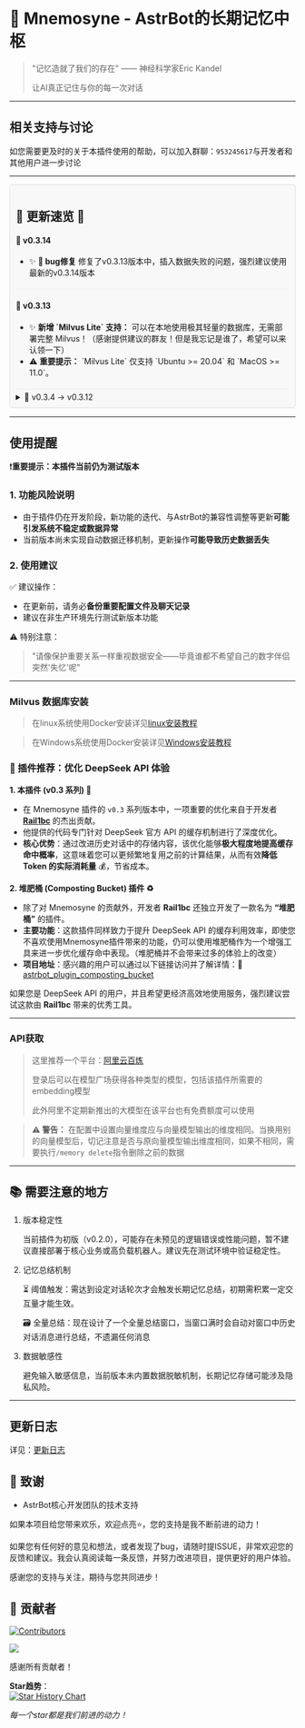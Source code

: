 # 🧠 Mnemosyne - AstrBot的长期记忆中枢

> "记忆造就了我们的存在" —— 神经科学家Eric Kandel
> 
> 让AI真正记住与你的每一次对话

---

## 相关支持与讨论

如您需要更及时的关于本插件使用的帮助，可以加入群聊：`953245617`与开发者和其他用户进一步讨论

---

<div style="border: 1px solid #ddd; padding: 10px; margin-bottom: 15px; border-radius: 5px; background-color: #f8f8f8;">
<h2>🎉 更新速览 🎉</h2>
<div style="border-bottom: 1px solid #eee; padding-bottom: 5px; margin-bottom: 5px;">
    <h4>🚀 v0.3.14</h4>
    <ul>
        <li>✨ <strong>🔧 bug修复</strong> 修复了v0.3.13版本中，插入数据失败的问题，强烈建议使用最新的v0.3.14版本</li>
    </ul>
</div>
<div style="border-bottom: 1px solid #eee; padding-bottom: 5px; margin-bottom: 5px;">
    <h4>🚀 v0.3.13</h4>
    <ul>
        <li>✨ <strong>新增 `Milvus Lite` 支持：</strong> 可以在本地使用极其轻量的数据库，无需部署完整 Milvus！（感谢提供建议的群友！但是我忘记是谁了，希望可以来认领一下）</li>
        <li>⚠️ <strong>重要提示：</strong> `Milvus Lite` 仅支持 `Ubuntu >= 20.04` 和 `MacOS >= 11.0`。</li>
    </ul>
</div>

<details>
    <summary>🔨 v0.3.4 -> v0.3.12</summary>
    <ul>
      <li>✅ <strong>Bug 修复：</strong> 修复了指定 LLM 服务商后初始化错误的 Bug。</li>
      <li>➕ <strong>配置更新：</strong> 更新了配置架构，支持指定 LLM 服务商进行记忆总结。</li>
      <li>🔧 <strong>逻辑优化：</strong> 会话时检查历史消息中是否有需要删除的长期记忆片段。</li>
      <li>⚡ <strong>性能优化：</strong> 使用异步方式处理同步 IO 操作，避免阻塞主线程。</li>
      <li>🐛 <strong>Bug 修复：</strong> 调整了正则表达式的大小写敏感问题。</li>
      <li>🚑 <strong>紧急修复：</strong> 增加对 `astrbot_max_context_length` 大小的判断，避免负数导致的错误。</li>
      <li>⚙️ <strong>功能恢复：</strong> 恢复了配置项 `历史上下文中保留的长期记忆数量 (contexts_memory_len)` 的作用。</li>
      <li>🐛 <strong>Bug 修复：</strong> 修复了关于 `num_pairs` 配置项无法生效的问题，导致记忆总结时携带大量历史记录。</li>
      <li>🗑️ <strong>Bug 修复：</strong> 修复了 `v0.3.3` 版本以来，调用 LLM 总结记忆时，旧记忆存在于上下文的问题。</li>
      <li>🛠️ <strong>指令修复：</strong> 修复了 `/memory list_records` 指令错误。</li>
    </ul>
</details>
</div>




---

## 使用提醒

❗️**重要提示：本插件当前仍为测试版本**

### 1. 功能风险说明
- 由于插件仍在开发阶段，新功能的迭代、与AstrBot的兼容性调整等更新**可能引发系统不稳定或数据异常**
- 当前版本尚未实现自动数据迁移机制，更新操作**可能导致历史数据丢失**

### 2. 使用建议
✅ 建议操作：
- 在更新前，请务必**备份重要配置文件及聊天记录**
- 建议在非生产环境先行测试新版本功能

⚠️ 特别注意：
> "请像保护重要关系一样重视数据安全——毕竟谁都不希望自己的数字伴侣突然'失忆'呢"

---

### Milvus 数据库安装

> 在linux系统使用Docker安装详见[linux安装教程](https://milvus.io/docs/zh/install_standalone-docker.md)

> 在Windows系统使用Docker安装详见[Windows安装教程](https://milvus.io/docs/zh/install_standalone-windows.md)


### 🧩 插件推荐：优化 DeepSeek API 体验

**1. 本插件 (v0.3 系列) 🚀**

*   在 Mnemosyne 插件的 `v0.3` 系列版本中，一项重要的优化来自于开发者 **[Rail1bc](https://github.com/Rail1bc)** 的杰出贡献。
*   他提供的代码专门针对 DeepSeek 官方 API 的缓存机制进行了深度优化。
*   **核心优势**：通过改进历史对话中的存储内容，该优化能够**极大程度地提高缓存命中概率**，这意味着您可以更频繁地复用之前的计算结果，从而有效**降低 Token 的实际消耗量** 💰，节省成本。

**2. 堆肥桶 (Composting Bucket) 插件 ♻️**

*   除了对 Mnemosyne 的贡献外，开发者 **Rail1bc** 还独立开发了一款名为 **“堆肥桶”** 的插件。
*   **主要功能**：这款插件同样致力于提升 DeepSeek API 的缓存利用效率，即使您不喜欢使用Mnemosyne插件带来的功能，仍可以使用堆肥桶作为一个增强工具来进一步优化缓存命中表现。（堆肥桶并不会带来过多的体验上的改变）
*   **项目地址**：感兴趣的用户可以通过以下链接访问并了解详情：🔗 [astrbot_plugin_composting_bucket](https://github.com/Rail1bc/astrbot_plugin_composting_bucket)

如果您是 DeepSeek API 的用户，并且希望更经济高效地使用服务，强烈建议尝试这款由 **Rail1bc** 带来的优秀工具。

---
### API获取

> 这里推荐一个平台：[阿里云百炼](https://bailian.console.aliyun.com/)
>
> 登录后可以在模型广场获得各种类型的模型，包括该插件所需要的embedding模型
>
> 此外阿里不定期新推出的大模型在该平台也有免费额度可以使用


> **⚠️ 警告：** 在配置中设置向量维度应与向量模型输出的维度相同。当换用别的向量模型后，切记注意是否与原向量模型输出维度相同，如果不相同，需要执行`/memory delete`指令删除之前的数据

---

## 📚 需要注意的地方
1.  版本稳定性
    
    当前插件为初版（v0.2.0），可能存在未预见的逻辑错误或性能问题，暂不建议直接部署于核心业务或高负载机器人。建议先在测试环境中验证稳定性。

2.  记忆总结机制
    
    ⏳ 阈值触发：需达到设定对话轮次才会触发长期记忆总结，初期需积累一定交互量才能生效。
    
    🗃️ 全量总结：现在设计了一个全量总结窗口，当窗口满时会自动对窗口中历史对话消息进行总结，不遗漏任何消息

3.  数据敏感性

    避免输入敏感信息，当前版本未内置数据脱敏机制，长期记忆存储可能涉及隐私风险。

---

## 更新日志

详见：[更新日志](docs/update_log.md)

## 🙏 致谢
- AstrBot核心开发团队的技术支持

如果本项目给您带来欢乐，欢迎点亮⭐️，您的支持是我不断前进的动力！

如果您有任何好的意见和想法，或者发现了bug，请随时提ISSUE，非常欢迎您的反馈和建议。我会认真阅读每一条反馈，并努力改进项目，提供更好的用户体验。

感谢您的支持与关注，期待与您共同进步！

## 🌟 贡献者

[![Contributors](https://img.shields.io/github/contributors/lxfight/astrbot_plugin_mnemosyne)](https://github.com/lxfight/astrbot_plugin_mnemosyne/graphs/contributors)

<a href="https://github.com/lxfight/astrbot_plugin_mnemosyne/graphs/contributors">
  <img src="https://contrib.rocks/image?repo=lxfight/astrbot_plugin_mnemosyne" />
</a>


感谢所有贡献者！  

**Star趋势**：  
[![Star History Chart](https://api.star-history.com/svg?repos=lxfight/astrbot_plugin_mnemosyne)](https://github.com/lxfight/astrbot_plugin_mnemosyne)

_每一个star都是我们前进的动力！_

